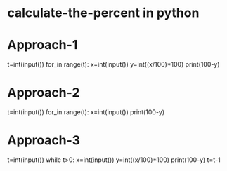 # calculate-the-percent in python
# Approach-1
t=int(input())
for_in range(t):
  x=int(input())
  y=int((x/100)*100)
  print(100-y)
  
  
# Approach-2
t=int(input())
for_in range(t):
  x=int(input())
  print(100-y)

# Approach-3
t=int(input())
while t>0:
  x=int(input())
  y=int((x/100)*100)
  print(100-y)
  t=t-1

